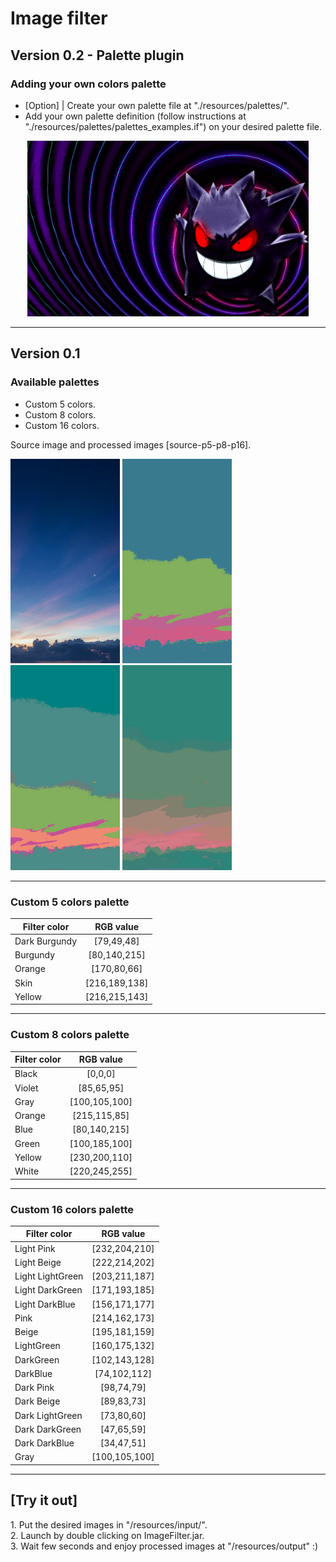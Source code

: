 # Image filter

<h2><b>Version 0.2 - Palette plugin</h2></b>

<h3>Adding your own colors palette</h3>
<ul>
    <li>[Option] | Create your own palette file at "./resources/palettes/".</li>
    <li>Add your own palette definition (follow instructions at "./resources/palettes/palettes_examples.if") on your desired palette file.</li>
</ul>

<p align="center">
    <img src="resources/examples/ectoplasma_random_256-512colors.gif" width="450"/>
</p>

---------------------------------------

<h2><b>Version 0.1</h2></b>

<h3>Available palettes</h3>
<ul>
    <li>Custom 5 colors.</li>
    <li>Custom 8 colors.</li>
    <li>Custom 16 colors.</li>
</ul>

Source image and processed images [source-p5-p8-p16].<br>
<p float="left">
    <img src="resources/examples/sourceInputExample.jpg" width="175"/>
    <img src="resources/examples/processed5colorsExample.jpg" width="175"/>
    <img src="resources/examples/processed8colorsExample.jpg" width="175"/>
    <img src="resources/examples/processed16colorsExample.jpg" width="175"/>
</p>

---------------------------------------

<h3>Custom 5 colors palette</h3>

| Filter color     | RGB value  |
| ------------- |:-------------:|
| Dark Burgundy | [79,49,48]    |
| Burgundy      | [80,140,215]  |
| Orange        | [170,80,66]   |
| Skin          | [216,189,138] |
| Yellow        | [216,215,143] |

---------------------------------------

<h3>Custom 8 colors palette</h3>

| Filter color     | RGB value  |
| ------------- |:-------------:|
| Black       | [0,0,0]         |
| Violet      | [85,65,95]      |
| Gray        | [100,105,100]   |
| Orange      | [215,115,85]    |
| Blue        | [80,140,215]    |
| Green       | [100,185,100]   |
| Yellow      | [230,200,110]   |
| White       | [220,245,255]   |

---------------------------------------

<h3>Custom 16 colors palette</h3>

| Filter color     | RGB value  |
| ------------- |:-------------:|
| Light Pink            | [232,204,210]   |
| Light Beige           | [222,214,202]   |
| Light LightGreen      | [203,211,187]   |
| Light DarkGreen       | [171,193,185]   |
| Light DarkBlue        | [156,171,177]   |
| Pink                  | [214,162,173]   |
| Beige                 | [195,181,159]   |
| LightGreen            | [160,175,132]   |
| DarkGreen             | [102,143,128]   |
| DarkBlue              | [74,102,112]    |
| Dark Pink             | [98,74,79]      |
| Dark Beige            | [89,83,73]      |
| Dark LightGreen       | [73,80,60]      |
| Dark DarkGreen        | [47,65,59]      |
| Dark DarkBlue         | [34,47,51]      |
| Gray                  | [100,105,100]   |

---------------------------------------

<h2>[Try it out]</h2>
    1. Put the desired images in "/resources/input/".<br>
    2. Launch by double clicking on ImageFilter.jar.<br>
3. Wait few seconds and enjoy processed images at "/resources/output" :)
